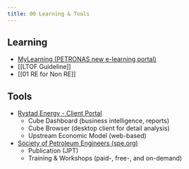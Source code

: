```yaml
---
title: 00 Learning & Tools
---
```

## Learning
- [MyLearning (PETRONAS new e-learning portal)](https://petronas.csod.com/LMS/catalog/Welcome.aspx)
- [[LTOF Guideline]]
- [[01 RE for Non RE]]

## Tools
- [Rystad Energy - Client Portal](https://www.rystadenergy.com/clients/)
	- Cube Dashboard (business intelligence, reports)
	- Cube Browser (desktop client for detail analysis)
	- Upstream Economic Model (web-based)
- [Society of Petroleum Engineers (spe.org)](https://www.spe.org/en/)
	- Publication (JPT)
	- Training & Workshops (paid-, free-, and on-demand)
